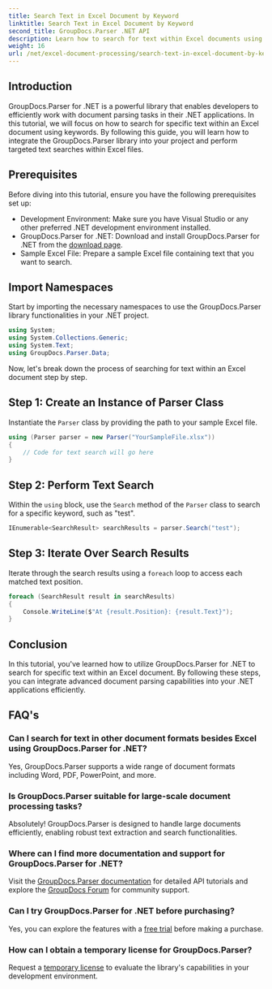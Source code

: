```yaml
---
title: Search Text in Excel Document by Keyword
linktitle: Search Text in Excel Document by Keyword
second_title: GroupDocs.Parser .NET API
description: Learn how to search for text within Excel documents using GroupDocs.Parser for .NET. Integrate advanced text search capabilities into your .NET applications.
weight: 16
url: /net/excel-document-processing/search-text-in-excel-document-by-keyword/
---
```

## Introduction
GroupDocs.Parser for .NET is a powerful library that enables developers to efficiently work with document parsing tasks in their .NET applications. In this tutorial, we will focus on how to search for specific text within an Excel document using keywords. By following this guide, you will learn how to integrate the GroupDocs.Parser library into your project and perform targeted text searches within Excel files.
## Prerequisites
Before diving into this tutorial, ensure you have the following prerequisites set up:
- Development Environment: Make sure you have Visual Studio or any other preferred .NET development environment installed.
- GroupDocs.Parser for .NET: Download and install GroupDocs.Parser for .NET from the [download page](https://releases.groupdocs.com/parser/net/).
- Sample Excel File: Prepare a sample Excel file containing text that you want to search.

## Import Namespaces
Start by importing the necessary namespaces to use the GroupDocs.Parser library functionalities in your .NET project.
```csharp
using System;
using System.Collections.Generic;
using System.Text;
using GroupDocs.Parser.Data;
```

Now, let's break down the process of searching for text within an Excel document step by step.
## Step 1: Create an Instance of Parser Class
Instantiate the `Parser` class by providing the path to your sample Excel file.
```csharp
using (Parser parser = new Parser("YourSampleFile.xlsx"))
{
    // Code for text search will go here
}
```
## Step 2: Perform Text Search
Within the `using` block, use the `Search` method of the `Parser` class to search for a specific keyword, such as "test".
```csharp
IEnumerable<SearchResult> searchResults = parser.Search("test");
```
## Step 3: Iterate Over Search Results
Iterate through the search results using a `foreach` loop to access each matched text position.
```csharp
foreach (SearchResult result in searchResults)
{
    Console.WriteLine($"At {result.Position}: {result.Text}");
}
```

## Conclusion
In this tutorial, you've learned how to utilize GroupDocs.Parser for .NET to search for specific text within an Excel document. By following these steps, you can integrate advanced document parsing capabilities into your .NET applications efficiently.

## FAQ's
### Can I search for text in other document formats besides Excel using GroupDocs.Parser for .NET?
Yes, GroupDocs.Parser supports a wide range of document formats including Word, PDF, PowerPoint, and more.
### Is GroupDocs.Parser suitable for large-scale document processing tasks?
Absolutely! GroupDocs.Parser is designed to handle large documents efficiently, enabling robust text extraction and search functionalities.
### Where can I find more documentation and support for GroupDocs.Parser for .NET?
Visit the [GroupDocs.Parser documentation](https://tutorials.groupdocs.com/parser/net/) for detailed API tutorials and explore the [GroupDocs Forum](https://forum.groupdocs.com/c/parser/17) for community support.
### Can I try GroupDocs.Parser for .NET before purchasing?
Yes, you can explore the features with a [free trial](https://releases.groupdocs.com/) before making a purchase.
### How can I obtain a temporary license for GroupDocs.Parser?
Request a [temporary license](https://purchase.groupdocs.com/temporary-license/) to evaluate the library's capabilities in your development environment.
